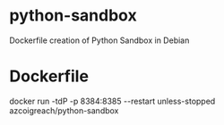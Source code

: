 # python-sandbox

Dockerfile creation of Python Sandbox in Debian

# Dockerfile

docker run -tdP -p 8384:8385 --restart unless-stopped azcoigreach/python-sandbox
